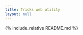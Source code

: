 ```yaml
---
title: Tricks web utility
layout: null
---
```

<!DOCTYPE html>
<head>
<title>{{ page.title }}</title>
<link rel="stylesheet" href="/adorn/adorn.css" />
<script src="/adorn/adorn.js" async></script>
</head>

{% include_relative README.md %}
